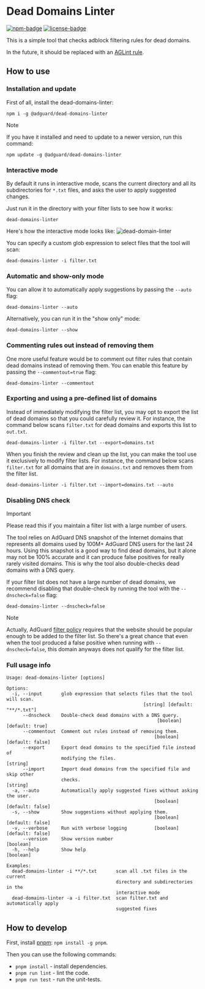 # Dead Domains Linter

[![npm-badge]][npm-url] [![license-badge]][license-url]

This is a simple tool that checks adblock filtering rules for dead domains.

In the future, it should be replaced with an [AGLint rule][aglintrule].

[aglintrule]: https://github.com/AdguardTeam/AGLint/issues/194
[npm-badge]: https://img.shields.io/npm/v/@adguard/dead-domains-linter
[npm-url]: https://www.npmjs.com/package/@adguard/dead-domains-linter
[license-badge]: https://img.shields.io/github/license/AdGuardTeam/DeadDomainsLinter
[license-url]: https://github.com/AdguardTeam/DeadDomainsLinter/blob/master/LICENSE

## How to use

### Installation and update

First of all, install the dead-domains-linter:

```shell
npm i -g @adguard/dead-domains-linter
```

> [!NOTE]
> If you have it installed and need to update to a newer version, run this
> command:
>
> ```shell
> npm update -g @adguard/dead-domains-linter
> ```

### Interactive mode

By default it runs in interactive mode, scans the current directory and all its
subdirectories for `*.txt` files, and asks the user to apply suggested changes.

Just run it in the directory with your filter lists to see how it works:

```shell
dead-domains-linter
```

Here's how the interactive mode looks like:
![dead-domain-linter](https://cdn.adtidy.org/website/github.com/DeadDomainsLinter/default-config.png)

You can specify a custom glob expression to select files that the tool will
scan:

```shell
dead-domains-linter -i filter.txt
```

### Automatic and show-only mode

You can allow it to automatically apply suggestions by passing the `--auto`
flag:

```shell
dead-domains-linter --auto
```

Alternatively, you can run it in the "show only" mode:

```shell
dead-domains-linter --show
```

### Commenting rules out instead of removing them

One more useful feature would be to comment out filter rules that contain dead
domains instead of removing them. You can enable this feature by passing the
`--commentout=true` flag:

```shell
dead-domains-linter --commentout
```

### Exporting and using a pre-defined list of domains

Instead of immediately modifying the filter list, you may opt to export the
list of dead domains so that you could carefully review it. For instance, the
command below scans `filter.txt` for dead domains and exports this list to
`out.txt`.

```shell
dead-domains-linter -i filter.txt --export=domains.txt
```

When you finish the review and clean up the list, you can make the tool use it
exclusively to modify filter lists. For instance, the command below scans
`filter.txt` for all domains that are in `domains.txt` and removes them from
the filter list.

```shell
dead-domains-linter -i filter.txt --import=domains.txt --auto
```

### Disabling DNS check

> [!IMPORTANT]
> Please read this if you maintain a filter list with a large number of users.

The tool relies on AdGuard DNS snapshot of the Internet domains that represents
all domains used by 100M+ AdGuard DNS users for the last 24 hours. Using this
snapshot is a good way to find dead domains, but it alone may not be 100%
accurate and it can produce false positives for really rarely visited domains.
This is why the tool also double-checks dead domains with a DNS query.

If your filter list does not have a large number of dead domains, we recommend
disabling that double-check by running the tool with the `--dnscheck=false`
flag:

```shell
dead-domains-linter --dnscheck=false
```

> [!NOTE]
> Actually, AdGuard [filter policy][filterpolicy] requires that the website
> should be popular enough to be added to the filter list. So there's a great
> chance that even when the tool produced a false positive when running with
> `--dnscheck=false`, this domain anyways does not qualify for the filter list.

[filterpolicy]: https://adguard.com/kb/general/ad-filtering/filter-policy/

### Full usage info

```shell
Usage: dead-domains-linter [options]

Options:
  -i, --input       glob expression that selects files that the tool will scan.
                                                  [string] [default: "**/*.txt"]
      --dnscheck    Double-check dead domains with a DNS query.
                                                       [boolean] [default: true]
      --commentout  Comment out rules instead of removing them.
                                                      [boolean] [default: false]
      --export      Export dead domains to the specified file instead of
                    modifying the files.                                [string]
      --import      Import dead domains from the specified file and skip other
                    checks.                                             [string]
  -a, --auto        Automatically apply suggested fixes without asking the user.
                                                      [boolean] [default: false]
  -s, --show        Show suggestions without applying them.
                                                      [boolean] [default: false]
  -v, --verbose     Run with verbose logging          [boolean] [default: false]
      --version     Show version number                                [boolean]
  -h, --help        Show help                                          [boolean]

Examples:
  dead-domains-linter -i **/*.txt       scan all .txt files in the current
                                        directory and subdirectories in the
                                        interactive mode
  dead-domains-linter -a -i filter.txt  scan filter.txt and automatically apply
                                        suggested fixes
```

## How to develop

First, install [pnpm](https://pnpm.io/): `npm install -g pnpm`.

Then you can use the following commands:

* `pnpm install` - install dependencies.
* `pnpm run lint` - lint the code.
* `pnpm run test` - run the unit-tests.
